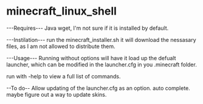 minecraft_linux_shell
=====================
---Requires---
Java
wget, I'm not sure if it is installed by default.

---Instilation---
run the minecraft_installer.sh it will download the nessasary files, as I am not allowed to distribute them.

---Usage---
Running without options will have it load up the defualt launcher, which can be modified in the launcher.cfg in you .minecraft folder.

run with -help to view a full list of commands.

--To do--
Allow updating of the launcher.cfg as an option.
auto complete.
maybe figure out a way to update skins.
